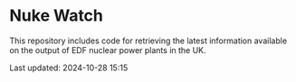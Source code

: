 # Nuke Watch

This repository includes code for retrieving the latest information available on the output of EDF nuclear power plants in the UK.

Last updated: 2024-10-28 15:15
